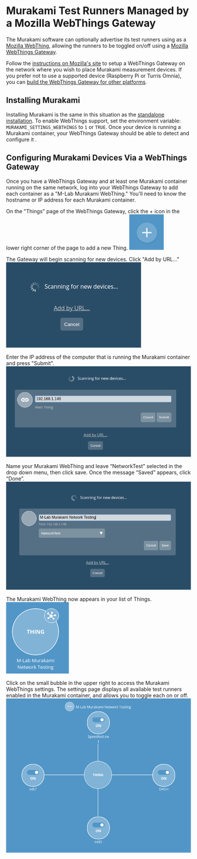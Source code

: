 # Murakami Test Runners Managed by a Mozilla WebThings Gateway

The Murakami software can optionally advertise its test runners using as a [Mozilla WebThing](https://iot.mozilla.org/framework/), allowing the runners to be toggled on/off using a [Mozilla WebThings Gateway](https://iot.mozilla.org/gateway/).

Follow the [instructions on Mozilla's site](https://iot.mozilla.org/gateway/) to setup a WebThings Gateway on the network where you wish to place Murakami measurement devices. If you prefer not to use a supported device (Raspberry Pi or Turris Omnia), you can [build the WebThings Gateway for other platforms](https://github.com/mozilla-iot/gateway).

## Installing Murakami

Installing Murakami is the same in this situation as the [standalone installation](INSTALL-MURAKAMI-STANDALONE.md). To enable WebThings support, set the environment variable: `MURAKAMI_SETTINGS_WEBTHINGS` to `1` or `TRUE`. Once your device is running a Murakami container, your WebThings Gateway should be able to detect and configure it .

## Configuring Murakami Devices Via a WebThings Gateway

Once you have a WebThings Gateway and at least one Murakami container running on the same network, log into your WebThings Gateway to add each container as a "M-Lab Murakami WebThing." You'll need to know the hostname or IP address for each Murakami container.

On the "Things" page of the WebThings Gateway, click the + icon in the lower right corner of the page to add a new Thing.
![Add WebThing Icon](images/webthing_add_icon.png)

The Gateway will begin scanning for new devices. Click "Add by URL..."
![Add by URL image](images/webthing_add_by_url.png)

Enter the IP address of the computer that is running the Murakami container and press "Submit".
![Add by URL entry screen](images/webthing_enter_hostname_ip.png)

Name your Murakami WebThing and leave “NetworkTest” selected in the drop down menu, then click save. Once the message “Saved” appears, click “Done”.
![Name and Save Murakami WebThing image](images/webthing_name_murakami.png)

The Murakami WebThing now appears in your list of Things.
![Murakami WebThing image](images/webthing_listed.png)

Click on the small bubble in the upper right to access the Murakami WebThings settings. The settings page displays all available test runners enabled in the Murakami container, and allows you to toggle each on or off.
![Murakami WebThing Setting image](images/webthing_settings.png)
